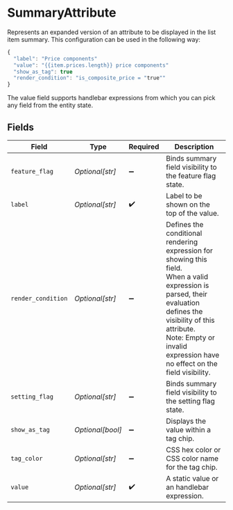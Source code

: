 # SummaryAttribute

Represents an expanded version of an attribute to be displayed in the list item summary.
This configuration can be used in the following way:
```js
{
  "label": "Price components"
  "value": "{{item.prices.length}} price components"
  "show_as_tag": true
  "render_condition": "is_composite_price = "true""
}
```
The value field supports handlebar expressions from which you can pick any field from the entity state.



## Fields

| Field                                                                                                                                                                                                                                         | Type                                                                                                                                                                                                                                          | Required                                                                                                                                                                                                                                      | Description                                                                                                                                                                                                                                   |
| --------------------------------------------------------------------------------------------------------------------------------------------------------------------------------------------------------------------------------------------- | --------------------------------------------------------------------------------------------------------------------------------------------------------------------------------------------------------------------------------------------- | --------------------------------------------------------------------------------------------------------------------------------------------------------------------------------------------------------------------------------------------- | --------------------------------------------------------------------------------------------------------------------------------------------------------------------------------------------------------------------------------------------- |
| `feature_flag`                                                                                                                                                                                                                                | *Optional[str]*                                                                                                                                                                                                                               | :heavy_minus_sign:                                                                                                                                                                                                                            | Binds summary field visibility to the feature flag state.                                                                                                                                                                                     |
| `label`                                                                                                                                                                                                                                       | *Optional[str]*                                                                                                                                                                                                                               | :heavy_check_mark:                                                                                                                                                                                                                            | Label to be shown on the top of the value.                                                                                                                                                                                                    |
| `render_condition`                                                                                                                                                                                                                            | *Optional[str]*                                                                                                                                                                                                                               | :heavy_minus_sign:                                                                                                                                                                                                                            | Defines the conditional rendering expression for showing this field.<br/>When a valid expression is parsed, their evaluation defines the visibility of this attribute.<br/>Note: Empty or invalid expression have no effect on the field visibility.<br/> |
| `setting_flag`                                                                                                                                                                                                                                | *Optional[str]*                                                                                                                                                                                                                               | :heavy_minus_sign:                                                                                                                                                                                                                            | Binds summary field visibility to the setting flag state.                                                                                                                                                                                     |
| `show_as_tag`                                                                                                                                                                                                                                 | *Optional[bool]*                                                                                                                                                                                                                              | :heavy_minus_sign:                                                                                                                                                                                                                            | Displays the value within a tag chip.                                                                                                                                                                                                         |
| `tag_color`                                                                                                                                                                                                                                   | *Optional[str]*                                                                                                                                                                                                                               | :heavy_minus_sign:                                                                                                                                                                                                                            | CSS hex color or CSS color name for the tag chip.                                                                                                                                                                                             |
| `value`                                                                                                                                                                                                                                       | *Optional[str]*                                                                                                                                                                                                                               | :heavy_check_mark:                                                                                                                                                                                                                            | A static value or an handlebar expression.                                                                                                                                                                                                    |